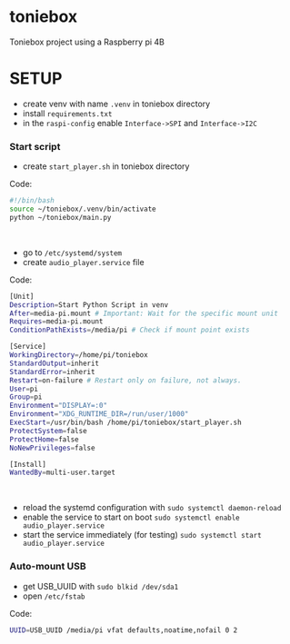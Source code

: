 # toniebox
Toniebox project using a Raspberry pi 4B

# SETUP
- create venv with name ```.venv``` in toniebox directory
- install ```requirements.txt```
- in the ```raspi-config``` enable ```Interface->SPI``` and ```Interface->I2C```

### Start script

- create ```start_player.sh``` in toniebox directory

Code:
```sh
#!/bin/bash
source ~/toniebox/.venv/bin/activate
python ~/toniebox/main.py
```
<br> 

- go to ```/etc/systemd/system```
- create ```audio_player.service``` file

Code:
```sh
[Unit]
Description=Start Python Script in venv
After=media-pi.mount # Important: Wait for the specific mount unit
Requires=media-pi.mount
ConditionPathExists=/media/pi # Check if mount point exists

[Service]
WorkingDirectory=/home/pi/toniebox
StandardOutput=inherit
StandardError=inherit
Restart=on-failure # Restart only on failure, not always.
User=pi
Group=pi
Environment="DISPLAY=:0"
Environment="XDG_RUNTIME_DIR=/run/user/1000"
ExecStart=/usr/bin/bash /home/pi/toniebox/start_player.sh
ProtectSystem=false
ProtectHome=false
NoNewPrivileges=false

[Install]
WantedBy=multi-user.target
```

<br>

- reload the systemd configuration with ```sudo systemctl daemon-reload```
- enable the service to start on boot ```sudo systemctl enable audio_player.service```
- start the service immediately (for testing) ```sudo systemctl start audio_player.service```


### Auto-mount USB

- get USB_UUID with ```sudo blkid /dev/sda1```
- open ```/etc/fstab```

Code:
``````bash
UUID=USB_UUID /media/pi vfat defaults,noatime,nofail 0 2
``````
